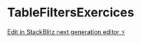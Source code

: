 # TableFiltersExercices

[Edit in StackBlitz next generation editor ⚡️](https://stackblitz.com/~/github.com/Detriz-dev/TableFiltersExercices)